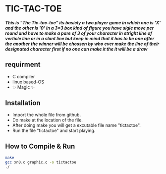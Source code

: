 # TIC-TAC-TOE
##### This is "The Tic-tac-toe" its basicly a two player game in which one is 'X' and the other is '0' in a 3*3 box kind of figure you have sigle move per round and have to make a pare of 3 of your character in stright line of verticle line or in a slant line but keep in mind that it has to be one after the another the winner will be chossen by who ever make the line of their designated character first if no one can make it the it will be a draw

## requirment
- C compiler
- linux based-OS
- ✨ Magic ✨

## Installation

- Import the whole file from github.
- Do make at the location of the file.
- After doing make you will get a excutable file name "tictactoe".
- Run the file "tictactoe" and start playing.


## How to Compile & Run
```sh
make
gcc xn0.c graphic.c -o tictactoe
./

